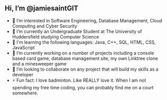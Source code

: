 ## Hi, I’m @jamiesaintGIT
- 👀 I’m interested in Software Engineering, Database  Management, Cloud Computing and Cyber Security
- 🌱 I’m currently an Undergraduate Student at The University of Huddersfield studying Computer Science
- :brain: I'm learning the following languages: Java, C++, SQL, HTML, CSS, JavaScript
- 🔭 I’m currently working on a number of projects including a console based card game, database management site, my own Linktree clone and a minesweeper game
- 💞️ I’m looking to collaborate on any project that will build my skills as a developer
- ⚡ Fun fact: I love badminton. Like REALLY love it. When I am not spending my free time coding, you can probably find me on a court somewhere.

<!--
**jamiesaintGIT/jamiesaintGIT** is a ✨ _special_ ✨ repository because its `README.md` (this file) appears on your GitHub profile.
-->
